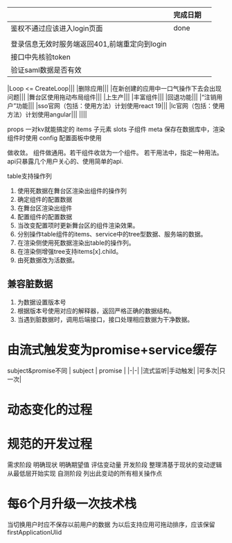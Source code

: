 ||完成日期||
|-|-|-|
|鉴权不通过应该进入login页面|done||
||||
|登录信息无效时服务端返回401,前端重定向到login|||
|接口中先核验token|||
|验证saml数据是否有效|||

|Loop <= CreateLoop|||
|删除应用|||
|在新创建的应用中一口气操作下去会出现问题|||
|舞台区使用拖动布局组件|||
|上生产|||
|丰富组件|||
|回退功能|||
|“注销用户”功能|||
|sso官网（包括：使用方法）计划使用react 19|||
|lc官网（包括：使用方法）计划使用angular|||
||||

props 一对kv就能搞定的
items 子元素
slots 子组件
meta  保存在数据库中，渲染组件时使用
config 配置面板中使用


做收敛。
组件做通用。若干组件收敛为一个组件。
若干用法中，指定一种用法。
api只暴露几个用户关心的、使用简单的api.


table支持操作列
1. 使用死数据在舞台区渲染出组件的操作列
2. 确定组件的配置数据
3. 在舞台区渲染出组件
4. 配置组件的配置数据
5. 当改变配置项时更新舞台区的组件渲染效果。
6. 分别操作table组件的items、service中的tree型数据、服务端的数据。
7. 在渲染侧使用死数据渲染出table的操作列。
8. 在渲染侧增强tree支持items[x].child<ulid>。
9. 由死数据改为活数据。

## 兼容脏数据
1. 为数据设置版本号
2. 根据版本号使用对应的解释器，返回严格正确的数据结构。
3. 当遇到脏数据时，调用后端接口，接口处理相应数据为干净数据。

# 由流式触发变为promise+service缓存
subject&promise不同
| subject | promise |
|-|-|
|流式监听|手动触发|
|可多次|只一次|

# 动态变化的过程
# 规范的开发过程
需求阶段
    明确现状
    明确期望值
    评估变动量
开发阶段
    整理清基于现状的变动逻辑
    从最低层开始实现
自测阶段
    列出此变动的所有相关操作点

# 每6个月升级一次技术栈



当切换用户时应不保存以前用户的数据
为以后支持应用可拖动排序，应该保留firstApplicationUlid


